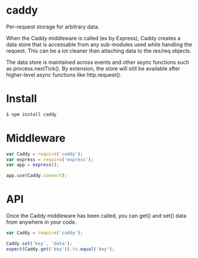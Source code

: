 caddy
=====

Per-request storage for arbitrary data.

When the Caddy middleware is called (ex by Express), Caddy creates a data store that is accessable from any sub-modules used while handling the request. This can be a lot cleaner than attaching data to the res/req objects.

The data store is maintained across events and other async functions such as process.nextTick(). By extension, the store will still be available after higher-level async functions like http.request().

Install
===

```sh
$ npm install caddy
```

Middleware
===

```js
var Caddy = require('caddy');
var express = require('express');
var app = express();

app.use(Caddy.connect);
```

API
===

Once the Caddy middleware has been called, you can get() and set() data from anywhere in your code.

```js
var Caddy = require('caddy');

Caddy.set('key', 'data');
expect(Caddy.get('key')).to.equal('key');
```
